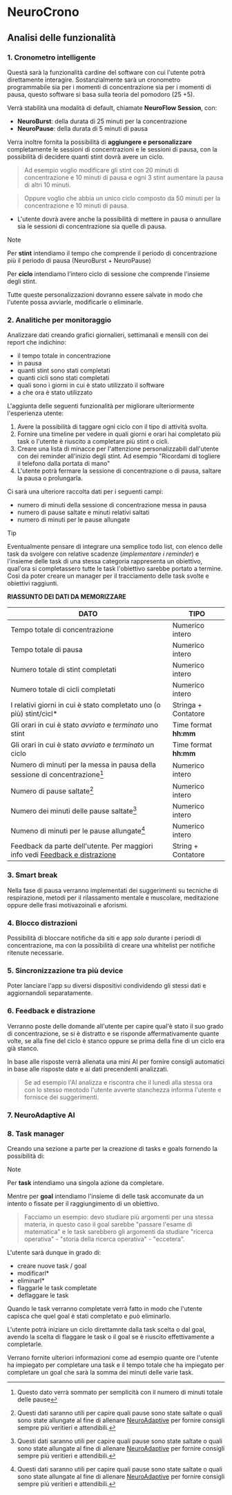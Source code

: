# NeuroCrono

## Analisi delle funzionalità 

### 1. Cronometro intelligente

Questà sarà la funzionalità cardine del software con cui l'utente potrà direttamente interagire. Sostanzialmente sarà un cronometro programmabile sia per i momenti di concentrazione sia per i momenti di pausa, questo software si basa sulla teoria del pomodoro (25 +5).

Verrà stabilità una modalità di default, chiamate **NeuroFlow Session**, con:

- **NeuroBurst**: della durata di 25 minuti per la concentrazione
- **NeuroPause**: della durata di 5 minuti di pausa

Verra inoltre fornita la possibilità di **aggiungere e personalizzare** completamente le sessioni di concentrazioni e le sessioni di pausa, con la possibilità di decidere quanti stint dovrà avere un ciclo.

> Ad esempio voglio modificare gli stint con 20 minuti di concentrazione e 10 minuti di pausa e ogni 3 stint aumentare la pausa di altri 10 minuti.

> Oppure voglio che abbia un unico ciclo composto da 50 minuti per la concentrazione e 10 minuti di pausa.

- L'utente dovrà avere anche la possibilità di mettere in pausa o annullare sia le sessioni di concentrazione sia quelle di pausa.

> [!NOTE]
> Per **stint** intendiamo il tempo che comprende il periodo di concentrazione più il periodo di pausa (NeuroBurst + NeuroPause)
>
> Per **ciclo** intendiamo l'intero ciclo di sessione che comprende l'insieme degli stint.

Tutte queste personalizzazioni dovranno essere salvate in modo che l'utente possa avviarle, modificarle o eliminarle.

### 2. Analitiche per monitoraggio

Analizzare dati creando grafici giornalieri, settimanali e mensili con dei report che indichino:

- il tempo totale in concentrazione
- in pausa
- quanti stint sono stati completati
- quanti cicli sono stati completati
- quali sono i giorni in cui è stato utilizzato il software
- a che ora è stato utilizzato

L'aggiunta delle seguenti funzionalità per migliorare ulteriormente l'esperienza utente:

1. Avere la possibilità di taggare ogni ciclo con il tipo di attività svolta.
2. Fornire una timeline per vedere in quali giorni e orari hai completato più task o l'utente è riuscito a completare più stint o cicli.
3. Creare una lista di minacce per l'attenzione personalizzabili dall'utente con dei reminder all'inizio degli stint. Ad esempio "Ricordami di togliere il telefono dalla portata di mano"
4. L'utente potrà fermare la sessione di concentrazione o di pausa, saltare la pausa o prolungarla.

Ci sarà una ulteriore raccolta dati per i seguenti campi:
-  numero di minuti della sessione di concentrazione messa in pausa
-  numero di pause saltate e minuti relativi saltati
-  numero di minuti per le pause allungate

> [!TIP]
> Eventualmente pensare di integrare una semplice todo list, con elenco delle task da svolgere con relative scadenze (*implementare i reminder*) e l'insieme delle task di una stessa categoria
> rappresenta un obiettivo, qual'ora si completassero tutte le task l'obiettivo sarebbe portato a termine. Così da poter creare un manager per
> il tracciamento delle task svolte e obiettivi raggiunti.

**RIASSUNTO DEI DATI DA MEMORIZZARE**

| DATO  | TIPO |
|-------|------|
| Tempo totale di concentrazione  | Numerico intero 
| Tempo totale di pausa  | Numerico intero
| Numero totale di stint completati | Numerico intero 
| Numero totale di cicli completati | Numerico intero
| I relativi giorni in cui è stato completato uno (o più) stint/cicl* | Stringa + Contatore
| Gli orari in cui è stato *avviato* e *terminato* uno stint | Time format **hh:mm**
| Gli orari in cui è stato *avviato* e *terminato* un ciclo | Time format **hh:mm**
| Numero di minuti per la messa in pausa della sessione di concentrazione[^1] | Numerico intero
| Numero di pause saltate[^2] | Numerico intero
| Numero dei minuti delle pause saltate[^2] | Numerico intero
| Numeno di minuti per le pause allungate[^2] | Numerico intero
| Feedback da parte dell'utente. Per maggiori info vedi [Feedback e distrazione](#6-feedback-e-distrazione) | String + Contatore

[^1]: Questo dato verrà sommato per semplicità con il numero di minuti totale delle pause

[^2]: Questi dati saranno utili per capire quali pause sono state saltate o quali sono state allungate al fine di allenare [NeuroAdaptive](#7-neuroadaptive-ai) per fornire consigli sempre più veritieri e attendibili.

### 3. Smart break

Nella fase di pausa verranno implementati dei suggerimenti su tecniche di respirazione, metodi per il rilassamento mentale e muscolare, meditazione oppure delle frasi motivazoinali
e aforismi. 

### 4. Blocco distrazioni

Possibilità di bloccare notifiche da siti e app *solo* durante i periodi di concentrazione, ma con la possibilità di creare una whitelist per notifiche ritenute necessarie.

### 5. Sincronizzazione tra più device

Poter lanciare l'app su diversi dispositivi condividendo gli stessi dati e aggiornandoli separatamente.

### 6. Feedback e distrazione

Verranno poste delle domande all'utente per capire qual'è stato il suo grado di concentrazione, se si è distratto e se risponde affermativamente quante volte, se alla fine del ciclo è stanco oppure se prima della fine di un ciclo era già stanco.

In base alle risposte verrà allenata una mini AI per fornire consigli automatici in base alle risposte date e ai dati precendenti analizzati.

> Se ad esempio l'AI analizza e riscontra che il lunedì alla stessa ora con lo stesso meotodo l'utente avverte stanchezza informa l'utente e fornisce dei suggerimenti.

### 7. NeuroAdaptive AI

### 8. Task manager

Creando una sezione a parte per la creazione di tasks e goals fornendo la possibilità di:

> [!NOTE]
> Per **task** intendiamo una singola azione da completare.
>
> Mentre per **goal** intendiamo l'insieme di delle task accomunate da un intento o fissate per il raggiungimento di un obiettivo.

> Facciamo un esempio: devo studiare più argomenti per una stessa materia, in questo caso il goal sarebbe "passare l'esame di matematica" e le task sarebbero gli argomenti da studiare "ricerca operativa" - "storia della ricerca operativa" - "eccetera".

L'utente sarà dunque in grado di:

- creare nuove task / goal
- modificarl*
- eliminarl*
- flaggarle le task completate
- deflaggare le task

Quando le task verranno completate verrà fatto in modo che l'utente capisca che quel goal è stati completato e può eliminarlo.

L'utente potrà iniziare un ciclo direttamnte dalla task scelta o dal goal, avendo la scelta di flaggare le task o il goal se è riuscito effettivamente a completarle. 

Verrano fornite ulteriori informazioni come ad esempio quante ore l'utente ha impiegato per completare una task e il tempo totale che ha impiegato per completare un goal che sarà la somma dei minuti delle varie task.
